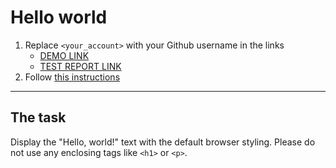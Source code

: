 # Hello world
1. Replace `<your_account>` with your Github username in the links
    - [DEMO LINK](https://rmnkk.github.io/layout_hello-world/) <br>
    - [TEST REPORT LINK](https://rmnkk.github.io/layout_hello-world/report/html_report/)
2. Follow [this instructions](https://mate-academy.github.io/layout_task-guideline/)
___

## The task
Display the "Hello, world!" text with the default browser styling. Please do not
use any enclosing tags like `<h1>` or `<p>`.
